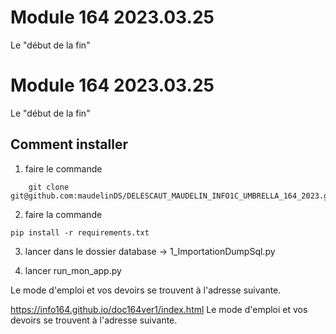 # Module 164 2023.03.25


Le "début de la fin"

# Module 164 2023.03.25


Le "début de la fin"

## Comment installer

1. faire le commande 
```shell
    git clone git@github.com:maudelinDS/DELESCAUT_MAUDELIN_INFO1C_UMBRELLA_164_2023.git
```

2. faire la commande
```shell
pip install -r requirements.txt
```

3. lancer dans le dossier database -> 1_ImportationDumpSql.py


4. lancer run_mon_app.py

Le mode d'emploi et vos devoirs se trouvent à l'adresse suivante.

https://info164.github.io/doc164ver1/index.html
Le mode d'emploi et vos devoirs se trouvent à l'adresse suivante.

